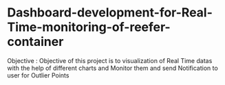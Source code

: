 # Dashboard-development-for-Real-Time-monitoring-of-reefer-container

Objective : Objective of this project is to visualization of Real Time datas with the help of different charts and Monitor them and send Notification to user for               Outlier Points 

